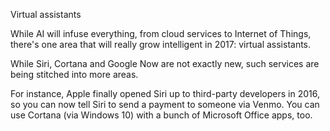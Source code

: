 


Virtual assistants

While AI will infuse everything, from cloud services to Internet of Things, there's one area that will really grow intelligent in 2017: virtual assistants.

While Siri, Cortana and Google Now are not exactly new, such services are being stitched into more areas.

For instance, Apple finally opened Siri up to third-party developers in 2016, so you can now tell Siri to send a payment to someone via Venmo. You can use Cortana (via Windows 10) with a bunch of Microsoft Office apps, too.

